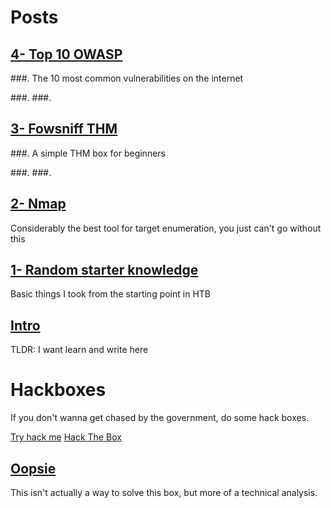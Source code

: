 # Posts


## [4- Top 10 OWASP](https://korrectional.github.io/Posts/4-Top10-OWASP.txt)
###.
The 10 most common vulnerabilities on the internet

###.
###.

## [3- Fowsniff THM](https://korrectional.github.io/Posts/3-Fowsniff.txt)
###.
A simple THM box for beginners

###.
###.

## [2- Nmap](https://korrectional.github.io/Posts/nmap.txt)
Considerably the best tool for target enumeration, you just can't go without this


## [1- Random starter knowledge](https://korrectional.github.io/Posts/RStarterK.txt)
Basic things I took from the starting point in HTB


## [Intro](https://korrectional.github.io/Posts/Intro.txt)
TLDR: I want learn and write here





# Hackboxes
If you don't wanna get chased by the government, do some hack boxes.

[Try hack me](https://tryhackme.com)
[Hack The Box](https://app.hackthebox.com)


## [Oopsie](https://korrectional.github.io/HTB/OopsieHTB.txt)
This isn't actually a way to solve this box, but more of a technical analysis.
